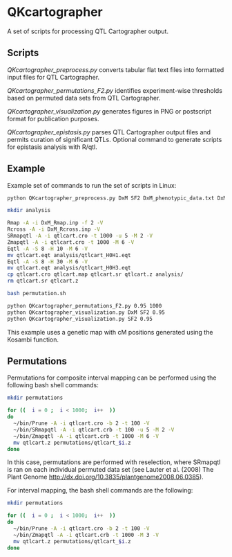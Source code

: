 # QKcartographer
A set of scripts for processing QTL Cartographer output.

## Scripts
<i>QKcartographer_preprocess.py</i> converts tabular flat text files into formatted input files for QTL Cartographer.

<i>QKcartographer_permutations_F2.py</i> identifies experiment-wise thresholds based on permuted data sets from QTL Cartographer.

<i>QKcartographer_visualization.py</i> generates figures in PNG or postscript format for publication purposes.

<i>QKcartographer_epistasis.py</i> parses QTL Cartographer output files and permits curation of significant QTLs. Optional command to generate scripts for epistasis analysis with R/qtl.

## Example
Example set of commands to run the set of scripts in Linux:
```bash
python QKcartographer_preprocess.py DxM SF2 DxM_phenotypic_data.txt DxM_genetic_map.txt

mkdir analysis

Rmap -A -i DxM_Rmap.inp -f 2 -V
Rcross -A -i DxM_Rcross.inp -V
SRmapqtl -A -i qtlcart.cro -t 1000 -u 5 -M 2 -V
Zmapqtl -A -i qtlcart.cro -t 1000 -M 6 -V
Eqtl -A -S 8 -H 10 -M 6 -V
mv qtlcart.eqt analysis/qtlcart_H0H1.eqt
Eqtl -A -S 8 -H 30 -M 6 -V
mv qtlcart.eqt analysis/qtlcart_H0H3.eqt
cp qtlcart.cro qtlcart.map qtlcart.sr qtlcart.z analysis/
rm qtlcart.sr qtlcart.z

bash permutation.sh

python QKcartographer_permutations_F2.py 0.95 1000
python QKcartographer_visualization.py DxM SF2 0.95
python QKcartographer_visualization.py SF2 0.95
```
This example uses a genetic map with cM positions generated using the Kosambi function.

## Permutations
Permutations for composite interval mapping can be performed using the following bash shell commands:

```bash
mkdir permutations

for ((  i = 0 ;  i < 1000;  i++  ))
do
  ~/bin/Prune -A -i qtlcart.cro -b 2 -t 100 -V
  ~/bin/SRmapqtl -A -i qtlcart.crb -t 100 -u 5 -M 2 -V
  ~/bin/Zmapqtl -A -i qtlcart.crb -t 1000 -M 6 -V
  mv qtlcart.z permutations/qtlcart_$i.z
done
```

In this case, permutations are performed with reselection, where SRmapqtl is ran on each individual permuted data set (see Lauter et al. (2008) The Plant Genome http://dx.doi.org/10.3835/plantgenome2008.06.0385).

For interval mapping, the bash shell commands are the following:

```bash
mkdir permutations

for ((  i = 0 ;  i < 1000;  i++  ))
do
  ~/bin/Prune -A -i qtlcart.cro -b 2 -t 100 -V
  ~/bin/Zmapqtl -A -i qtlcart.crb -t 1000 -M 3 -V
  mv qtlcart.z permutations/qtlcart_$i.z
done
```
